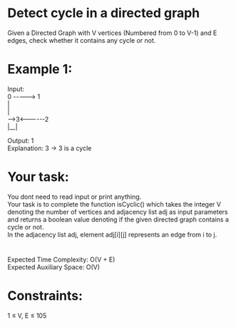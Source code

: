 # Detect cycle in a directed graph

Given a Directed Graph with V vertices (Numbered from 0 to V-1) and E edges, check whether it contains any cycle or not.

# Example 1:
Input:  
  0 -----> 1  
           |  
           |  
-->3<------2  
|__|  
  
Output: 1  
Explanation: 3 -> 3 is a cycle

# Your task:
You dont need to read input or print anything.  
Your task is to complete the function isCyclic() which takes the integer V denoting the number of vertices and adjacency  list adj as input parameters and returns a boolean value denoting if the given directed graph contains a cycle or not.  
In the adjacency list adj, element adj[i][j] represents an edge from i to j.  

#
Expected Time Complexity: O(V + E)  
Expected Auxiliary Space: O(V)


# Constraints:
1 ≤ V, E ≤ 105

